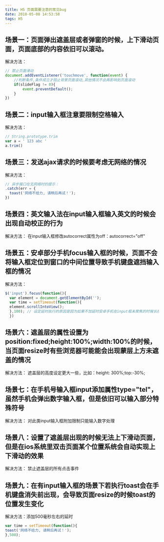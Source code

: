 ```yaml
---
title: H5 页面需要注意的常见bug
date: 2018-05-08 14:53:58
tags: H5
---
```


## 场景一：页面弹出遮盖层或者弹窗的时候，上下滑动页面，页面底部的内容依旧可以滚动。

解决方法：

```javascript
// 禁止页面滑动
document.addEventListener('touchmove', function(event) {
    //判断条件,条件成立才阻止背景页面滚动,其他情况不会再影响到页面滚动
    if(slideFlag != 0){
        event.preventDefault();
    }
})
```

## 场景二：input输入框注意要限制空格输入

解决方法：

```javascript
// String.prototype.trim
var a = ' 123 abc '
a.trim()
```

## 场景三：发送ajax请求的时候要考虑无网络的情况

解决方法：

```javascript
// 异步接口在无网络时的提示：
.catch(err = {
  toast('网络不给力, 请稍后再试！');
})
```

## 场景四：英文输入法在input输入框输入英文的时候会出现自动校正的行为

解决方法：
在input输入框修改autocorrect属性为off：autocorrect="off"

## 场景五：安卓部分手机focus输入框的时候，页面不会将输入框定位到窗口的中间位置导致手机键盘遮挡输入框的情况

解决方法：

```javascript
$('input').focus(function(){
  var element = document.getElementById('');
  var time = setTimeout(function(){
  element.scrollIntoView();
  },100); // 设定延时执行的原因是因为如果不加延时安卓手机在input框未聚焦的时候长按input框的不会出现粘贴按钮
  })
```

## 场景六：遮盖层的属性设置为position:fixed;height:100%;width:100%的时候，当页面resize时有些浏览器可能能会出现蒙层上方未遮盖的情况

解决方法：
遮盖层的高度设定更大一些，比如：height: 300%;top:-30%;

## 场景七：在手机号输入框input添加属性type="tel"，虽然手机会弹出数字输入框，但是依旧可以输入部分特殊符号

解决方法：
对此类input输入框附加限制只能输入数字处理

## 场景八：设置了遮盖层出现的时候无法上下滑动页面，但是在ios系统里双击页面某个位置系统会自动实现上下滑动的效果

解决方法：
禁止遮盖层的所有点击事件

## 场景九：在有input输入框的场景下若执行toast会在手机键盘消失前出现，会导致页面resize的时候toast的位置发生变化

解决方法：添加500毫秒左右的延时

```javascript
var time = setTimeout(function(){
toast('网络不给力, 请稍后再试！');
},500);
```
